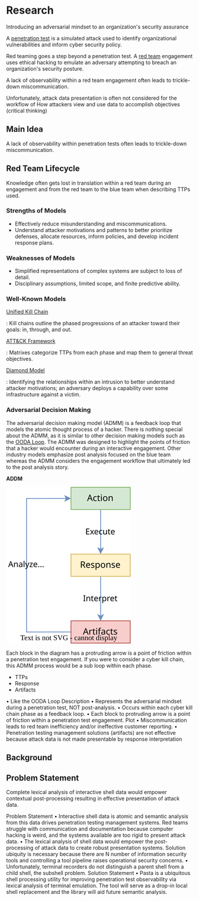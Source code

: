 # Research

Introducing an adversarial mindset to an organization's security assurance

A [penetration test](https://www.eccouncil.org/cybersecurity/what-is-penetration-testing/) is a simulated attack
used to identify organizational vulnerabilities and inform cyber security policy.

Red teaming goes a step beyond a penetration test. A [red team](https://www.crowdstrike.com/cybersecurity-101/red-teaming/)
engagement uses ethical hacking to emulate an adversary attempting to breach an organization's security posture.

A lack of observability within a red team engagement often leads to trickle-down miscommunication.

Unfortunately, attack data presentation is often not considered for the workflow of How attackers view and use data
to accomplish objectives (critical thinking)

## Main Idea

A lack of observability within penetration tests often leads to
trickle-down miscommunication.

## Red Team Lifecycle

Knowledge often gets lost in translation within a red team
during an engagement and from the  red team to the blue team
when describing TTPs used.

### Strengths of Models

- Effectively reduce misunderstanding and miscommunications.
- Understand attacker motivations and patterns to better prioritize defenses, allocate
resources, inform policies, and develop incident response plans.

### Weaknesses of Models

- Simplified representations of complex systems are subject to loss of detail.
- Disciplinary assumptions, limited scope, and finite predictive ability.

### Well-Known Models

[Unified Kill Chain](https://www.unifiedkillchain.com/)

:   Kill chains outline the phased progressions of an attacker toward their goals:
    in, through, and out.

[ATT&CK Framework](https://attack.mitre.org/)

:   Matrixes categorize TTPs from each phase and map them to general threat objectives.

[Diamond Model](https://www.activeresponse.org/wp-content/uploads/2013/07/diamond.pdf)

:   Identifying the relationships within an intrusion to better understand attacker motivations;
    an adversary deploys a capability over some infrastructure against a victim.

### Adversarial Decision Making

The adversarial decision making model (ADMM) is a feedback loop that models the atomic thought process
of a hacker. There is nothing special about the ADMM, as it is similar
to other decision making models such as the
[OODA Loop](https://www.oodaloop.com/the-ooda-loop-explained-the-real-story-about-the-ultimate-model-for-decision-making-in-competitive-environments/).
The ADMM was designed to highlight the points of friction that a hacker would encounter during an interactive engagement.
Other industry models emphasize post analysis focused on the blue team whereas the ADMM considers the engagement workflow that ultimately
led to the post analysis story.

**ADDM**

![Adversarial Decision Making Model](../img/admm.drawio.svg)

Each block in the diagram has a protruding arrow is a point of friction within a penetration test
engagement. If you were to consider a cyber kill chain, this ADMM process would be a sub loop within each phase.

- TTPs
- Response
- Artifacts



• Like the OODA Loop
Description
• Represents the adversarial mindset during a penetration test, NOT post-analysis.
• Occurs within each cyber kill chain phase as a feedback loop.
• Each block to protruding arrow is a point of friction within a penetration test
engagement.
Plot
• Miscommunication leads to red team inefficiency and/or ineffective customer
reporting.
• Penetration testing management solutions (artifacts) are not effective because
attack data is not made presentable by response interpretation

## Background

## Problem Statement

Complete lexical analysis of interactive shell data would empower
contextual post-processing resulting in effective presentation of
attack data.

Problem Statement
• Interactive shell data is atomic and semantic analysis from this data drives penetration testing
management systems. Red teams struggle with communication and documentation because
computer hacking is weird, and the systems available are too rigid to present attack data.
• The lexical analysis of shell data would empower the post-processing of attack data to create robust
presentation systems. Solution ubiquity is necessary because there are N number of information
security tools and controlling a tool pipeline raises operational security concerns.
• Unfortunately, terminal recorders do not distinguish a parent shell from a child shell, the subshell
problem.
Solution Statement
• Pasta is a ubiquitous shell processing utility for improving penetration test observability via lexical
analysis of terminal emulation. The tool will serve as a drop-in local shell replacement and the library
will aid future semantic analysis.